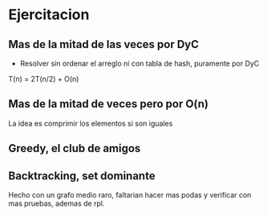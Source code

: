 # Ejercitacion

## Mas de la mitad de las veces por DyC

- Resolver sin ordenar el arreglo ni con tabla de hash, puramente por DyC

T(n) = 2T(n/2) + O(n)

## Mas de la mitad de veces pero por O(n)

La idea es comprimir los elementos si son iguales

## Greedy, el club de amigos


## Backtracking, set dominante
Hecho con un grafo medio raro, faltarian hacer mas podas y verificar con mas pruebas, ademas de rpl.


